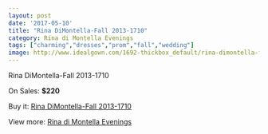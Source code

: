 ```yaml
---
layout: post
date: '2017-05-10'
title: "Rina DiMontella-Fall 2013-1710"
category: Rina di Montella Evenings
tags: ["charming","dresses","prom","fall","wedding"]
image: http://www.idealgown.com/1692-thickbox_default/rina-dimontella-fall-2013-1710.jpg
---
```

Rina DiMontella-Fall 2013-1710

On Sales: **$220**
<a href="https://www.idealgown.com/en/rina-di-montella-evenings/784-rina-dimontella-fall-2013-1710.html"><amp-img layout="responsive" width="600" height="600" src="//www.idealgown.com/1692-thickbox_default/rina-dimontella-fall-2013-1710.jpg" alt="Rina DiMontella-Fall 2013-1710 0" /></a>
<a href="https://www.idealgown.com/en/rina-di-montella-evenings/784-rina-dimontella-fall-2013-1710.html"><amp-img layout="responsive" width="600" height="600" src="//www.idealgown.com/1694-thickbox_default/rina-dimontella-fall-2013-1710.jpg" alt="Rina DiMontella-Fall 2013-1710 1" /></a>
<a href="https://www.idealgown.com/en/rina-di-montella-evenings/784-rina-dimontella-fall-2013-1710.html"><amp-img layout="responsive" width="600" height="600" src="//www.idealgown.com/1693-thickbox_default/rina-dimontella-fall-2013-1710.jpg" alt="Rina DiMontella-Fall 2013-1710 2" /></a>

Buy it: [Rina DiMontella-Fall 2013-1710](https://www.idealgown.com/en/rina-di-montella-evenings/784-rina-dimontella-fall-2013-1710.html "Rina DiMontella-Fall 2013-1710")

View more: [Rina di Montella Evenings](https://www.idealgown.com/en/10-rina-di-montella-evenings "Rina di Montella Evenings")